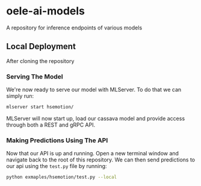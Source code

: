 # oele-ai-models
A repository for inference endpoints of various models

## Local Deployment
After cloning the repository

### Serving The Model

We're now ready to serve our model with MLServer. To do that we can simply run:

```bash
mlserver start hsemotion/
```

MLServer will now start up, load our cassava model and provide access through both a REST and gRPC API.

### Making Predictions Using The API

Now that our API is up and running. Open a new terminal window and navigate back to the root of this repository. We can then send predictions to our api using the `test.py` file by running:

```bash
python exmaples/hsemotion/test.py --local
```
